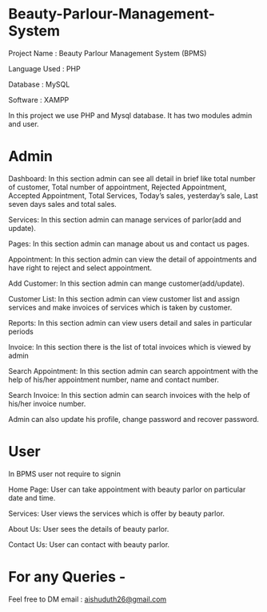 # Beauty-Parlour-Management-System

Project Name :  Beauty Parlour Management System (BPMS)

Language Used :  PHP

Database :  MySQL

Software :  XAMPP 

In this project we use PHP and  Mysql database. It has two modules admin and user.

# Admin

Dashboard: In this section admin can see all detail in brief like total number of customer, Total number of appointment, Rejected Appointment, Accepted Appointment, Total Services, Today’s sales, yesterday’s sale, Last seven days sales and total sales.

Services: In this section admin can manage services of parlor(add and update).

Pages: In this section admin can manage about us and contact us pages.

Appointment: In this section admin can view the detail of appointments and have right to reject and select appointment.

Add Customer: In this section admin can mange customer(add/update).

Customer List: In this section admin can view customer list and assign services and make invoices of services which is taken by customer.

Reports: In this section admin can view users detail and sales in particular periods

Invoice: In this section there is the list of total invoices which is viewed by admin

Search Appointment: In this section admin can search appointment with the help of his/her appointment number, name and contact number.

Search Invoice: In this section admin can search invoices with the help of his/her invoice number.

Admin can also update his profile, change password and recover password.

# User
In BPMS user not require to signin

Home Page: User can take appointment with beauty parlor on particular date and time.

Services: User views the services which is offer by beauty parlor.

About Us: User sees the details of beauty parlor.

Contact Us: User can contact with beauty parlor.

# For any Queries - 
Feel free to DM
email : aishuduth26@gmail.com
